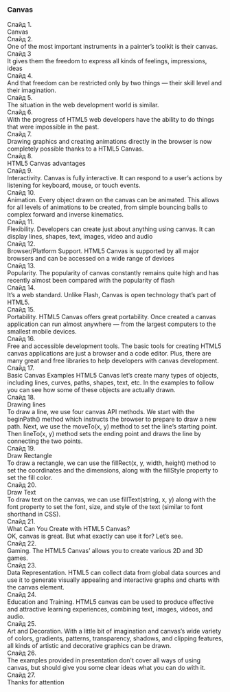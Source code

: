 ﻿### Canvas  
Слайд 1.  
Canvas  
Слайд 2.  
One of the most important instruments in a painter’s toolkit is their canvas.  
Слайд 3	  
It gives them the freedom to express all kinds of feelings, impressions, ideas  
Слайд 4.   
And that freedom can be restricted only by two things — their skill level and their imagination.  
Слайд 5.   
The situation in the web development world is similar.  
Слайд 6.   
With the progress of HTML5 web developers have the ability to do things that were impossible in the past.   
Слайд 7.   
Drawing graphics and creating animations directly in the browser is now completely possible thanks to a HTML5 Canvas.  
Слайд 8.   
HTML5 Canvas advantages   
Слайд 9.   
Interactivity. Canvas is fully interactive. It can respond to a user’s actions by listening for keyboard, mouse, or touch events.  
Слайд 10.   
Animation. Every object drawn on the canvas can be animated. This allows for all levels of animations to be created, from simple bouncing balls to complex forward and inverse kinematics.  
Слайд 11.   
Flexibility. Developers can create just about anything using canvas. It can display lines, shapes, text, images, video and audio  
Слайд 12.   
Browser/Platform Support. HTML5 Canvas is supported by all major browsers and can be accessed on a wide range of devices   
Слайд 13.   
Popularity. The popularity of  canvas constantly remains quite high and has recently almost been compared with the popularity of flash  
Слайд 14.   
It’s a web standard. Unlike Flash, Canvas is open technology that’s part of HTML5.  
Слайд 15.   
Portability. HTML5 Canvas offers great portability. Once created a canvas application can run almost anywhere — from the largest computers to the smallest mobile devices.  
Слайд 16.   
Free and accessible development tools. The basic tools for creating HTML5 canvas applications are just a browser and a code editor. Plus, there are many great and free libraries to help developers with canvas development.  
Слайд 17.   
Basic Canvas Examples HTML5 Canvas let’s create many types of objects, including lines, curves, paths, shapes, text, etc. In the examples to follow you can see how some of these objects are actually drawn.  
Слайд 18.   
Drawing lines  
To draw a line, we use four canvas API methods. We start with the beginPath() method which instructs the browser to prepare to draw a new path. Next, we use the moveTo(x, y) method to set the line’s starting point. Then lineTo(x, y) method sets the ending point and draws the line by connecting the two points.  
Слайд 19.   
Draw Rectangle  
To draw a rectangle, we can use the fillRect(x, y, width, height) method to set the coordinates and the dimensions, along with the fillStyle property to set the fill color.  
Слайд 20.   
Draw Text  
To draw text on the canvas, we can use fillText(string, x, y) along with the font property to set the font, size, and style of the text (similar to font shorthand in CSS).  
Слайд 21.   
What Can You Create with HTML5 Canvas?  
OK, canvas is great. But what exactly can use it for? Let’s see.  
Слайд 22.   
Gaming. The HTML5 Canvas’ allows you to create various 2D and 3D games.  
Слайд 23.   
Data Representation. HTML5 can collect data from global data sources and use it to generate visually appealing and interactive graphs and charts with the canvas element.  
Слайд 24.   
Education and Training. HTML5 canvas can be used to produce effective and attractive learning experiences, combining text, images, videos, and audio.  
Слайд 25.   
Art and Decoration. With a little bit of imagination and canvas’s wide variety of colors, gradients, patterns, transparency, shadows, and clipping features, all kinds of artistic and decorative graphics can be drawn.  
Слайд 26.   
The examples provided in presentation don't cover all ways of using canvas, but should give you some clear ideas what you can do with it.  Слайд 27.   
Thanks for attention  
